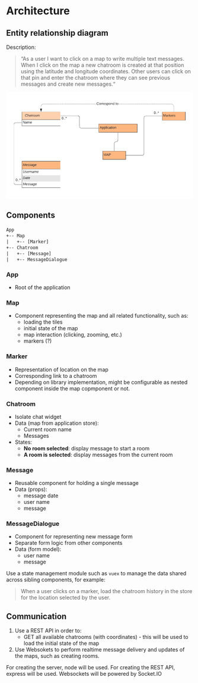 # Architecture

## Entity relationship diagram

Description:

> “As a user I want to click on a map to write multiple text messages. When I
> click on the map a new chatroom is created at that position using the latitude
> and longitude coordinates. Other users can click on that pin and enter the
> chatroom where they can see previous messages and create new messages.“

![ERD Diagram](./Wolfchatter-ERD.png)

## Components

```
App
+-- Map
|   +-- [Marker]
+-- Chatroom
|   +-- [Message]
|   +-- MessageDialogue
```

### App
* Root of the application

### Map
* Component representing the map and all related functionality, such as:
  * loading the tiles
  * initial state of the map
  * map interaction (clicking, zooming, etc.)
  * markers (?) 

### Marker
* Representation of location on the map
* Corresponding link to a chatroom
* Depending on library implementation, might be configurable as nested
component inside the map copmponent or not.

### Chatroom
* Isolate chat widget
* Data (map from application store):
  * Current room name
  * Messages
* States:
  * **No room selected**: display message to start a room
  * **A room is selected**: display messages from the current room

### Message
* Reusable component for holding a single message
* Data (props):
  * message date
  * user name
  * message

### MessageDialogue
* Component for representing new message form
* Separate form logic from other components
* Data (form model):
  * user name
  * message

Use a state management module such as `vuex` to manage the data shared across
sibling components, for example:

> When a user clicks on a marker, load the chatroom history in the store for the
> location selected by the user.

## Communication

1. Use a REST API in order to:
    * GET all available chatrooms (with coordinates) - this will be used to load
    the initial state of the map
2. Use Websokets to perform realtime message delivery and updates of the maps,
such as creating rooms.

For creating the server, node will be used.
For creating the REST API, express will be used.
Websockets will be powered by Socket.IO